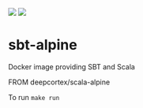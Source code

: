 [![](https://images.microbadger.com/badges/image/deepcortex/sbt-alpine.svg)](https://microbadger.com/images/deepcortex/sbt-alpine "Get your own image badge on microbadger.com")
[![](https://images.microbadger.com/badges/commit/deepcortex/sbt-alpine.svg)](https://microbadger.com/images/deepcortex/sbt-alpine "Get your own commit badge on microbadger.com")

# sbt-alpine
Docker image providing SBT and Scala

FROM deepcortex/scala-alpine

To run ```make run```
